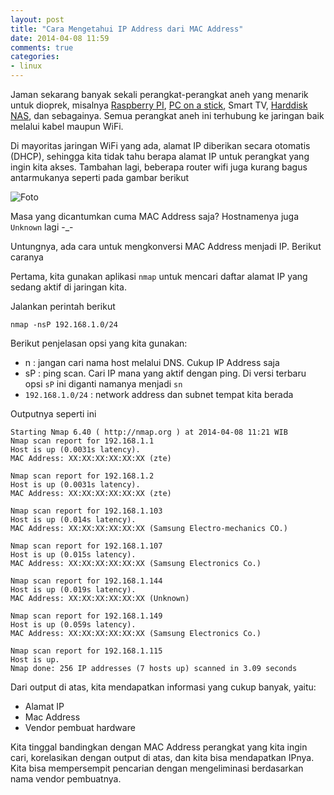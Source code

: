 ```yaml
---
layout: post
title: "Cara Mengetahui IP Address dari MAC Address"
date: 2014-04-08 11:59
comments: true
categories: 
- linux
---
```




Jaman sekarang banyak sekali perangkat-perangkat aneh yang menarik untuk dioprek, misalnya [Raspberry PI](http://en.wikipedia.org/wiki/Raspberry_Pi), [PC on a stick](http://en.wikipedia.org/wiki/PC-on-a-stick), Smart TV, [Harddisk NAS](http://www.wd.com/en/products/products.aspx?id=280), dan sebagainya. Semua perangkat aneh ini terhubung ke jaringan baik melalui kabel maupun WiFi.

Di mayoritas jaringan WiFi yang ada, alamat IP diberikan secara otomatis (DHCP), sehingga kita tidak tahu berapa alamat IP untuk perangkat yang ingin kita akses. Tambahan lagi, beberapa router wifi juga kurang bagus antarmukanya seperti pada gambar berikut

![Foto](https://lh5.googleusercontent.com/-nZMqJy94dy8/U0OD8iwCKAI/AAAAAAAAFjg/sxw8F4pe2XI/w917-h429-no/bolt-dhcp-client-list.png)

Masa yang dicantumkan cuma MAC Address saja? Hostnamenya juga `Unknown` lagi -_-

Untungnya, ada cara untuk mengkonversi MAC Address menjadi IP. Berikut caranya

<!--more-->

Pertama, kita gunakan aplikasi `nmap` untuk mencari daftar alamat IP yang sedang aktif di jaringan kita.

Jalankan perintah berikut
```
nmap -nsP 192.168.1.0/24
```

Berikut penjelasan opsi yang kita gunakan:

* n  : jangan cari nama host melalui DNS. Cukup IP Address saja
* sP : ping scan. Cari IP mana yang aktif dengan ping. Di versi terbaru opsi `sP` ini diganti namanya menjadi `sn`
* `192.168.1.0/24` : network address dan subnet tempat kita berada

Outputnya seperti ini

```
Starting Nmap 6.40 ( http://nmap.org ) at 2014-04-08 11:21 WIB
Nmap scan report for 192.168.1.1
Host is up (0.0031s latency).
MAC Address: XX:XX:XX:XX:XX:XX (zte)

Nmap scan report for 192.168.1.2
Host is up (0.0031s latency).
MAC Address: XX:XX:XX:XX:XX:XX (zte)

Nmap scan report for 192.168.1.103
Host is up (0.014s latency).
MAC Address: XX:XX:XX:XX:XX:XX (Samsung Electro-mechanics CO.)

Nmap scan report for 192.168.1.107
Host is up (0.015s latency).
MAC Address: XX:XX:XX:XX:XX:XX (Samsung Electronics Co.)

Nmap scan report for 192.168.1.144
Host is up (0.019s latency).
MAC Address: XX:XX:XX:XX:XX:XX (Unknown)

Nmap scan report for 192.168.1.149
Host is up (0.059s latency).
MAC Address: XX:XX:XX:XX:XX:XX (Samsung Electronics Co.)

Nmap scan report for 192.168.1.115
Host is up.
Nmap done: 256 IP addresses (7 hosts up) scanned in 3.09 seconds
```

Dari output di atas, kita mendapatkan informasi yang cukup banyak, yaitu:

* Alamat IP
* Mac Address
* Vendor pembuat hardware

Kita tinggal bandingkan dengan MAC Address perangkat yang kita ingin cari, korelasikan dengan output di atas, dan kita bisa mendapatkan IPnya. Kita bisa mempersempit pencarian dengan mengeliminasi berdasarkan nama vendor pembuatnya.
